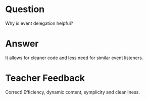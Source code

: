 # Question
Why is event delegation helpful?

# Answer
It allows for cleaner code and less need for similar event listeners.

# Teacher Feedback

Correct! Efficiency, dynamic content, symplicity and cleanliness.